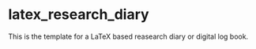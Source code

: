 latex_research_diary
====================

This is the template for a LaTeX based reasearch diary or digital log book.
